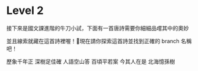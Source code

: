 # Level 2

接下來是國文課進階的牛刀小試，下面有一首唐詩需要你細細品嚐其中的奧妙

並且線索就藏在這首詩裡喔！現在請你探索這首詩並找到正確的 branch 名稱吧！

歷象千年正
深樹足佳確
人語空山答
百頃平若案
今其人在是
北海憶孫樹